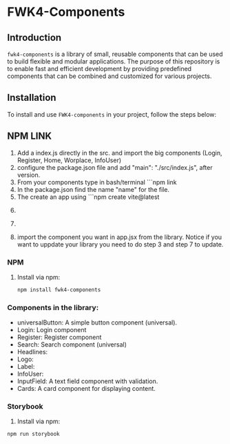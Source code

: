 # FWK4-Components

## Introduction
`fwk4-components` is a library of small, reusable components that can be used to build flexible and modular applications. The purpose of this repository is to enable fast and efficient development by providing predefined components that can be combined and customized for various projects.

## Installation
To install and use `FWK4-components` in your project, follow the steps below:

## NPM LINK
1. Add a index.js directly in the src. and import the big components (Login, Register, Home, Worplace, InfoUser) 
2. configure the package.json file and add  "main": "./src/index.js", after version.
3. From your components type in bash/terminal ```npm link
4. In the package.json find the name "name" for the file.
5. The create an app using ```npm create vite@latest
6. ```bash npm install
7. ```npm link "name of the component"
8. import the component you want in app.jsx from the library.
Notice if you want to uppdate your library you need to do step 3 and step 7 to update. 

### NPM
1. Install via npm:
   ```bash
   npm install fwk4-components

###  Components in the library:
* universalButton: A simple button component (universal).
* Login: Login component
* Register: Register component
* Search: Search component (universal)
* Headlines:
* Logo:
* Label:
* InfoUser:
* InputField: A text field component with validation.
* Cards: A card component for displaying content.

### Storybook
1.  Install via npm:
   ```bash
   npm run storybook
